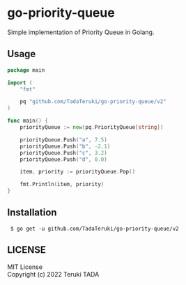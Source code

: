 # go-priority-queue
Simple implementation of Priority Queue in Golang.

## Usage

```go
package main

import (
	"fmt"

	pq "github.com/TadaTeruki/go-priority-queue/v2"
)

func main() {
	priorityQueue := new(pq.PriorityQueue[string])

	priorityQueue.Push("a", 7.5)
	priorityQueue.Push("b", -2.1)
	priorityQueue.Push("c", 3.2)
	priorityQueue.Push("d", 0.0)

	item, priority := priorityQueue.Pop()

	fmt.Println(item, priority)
}

```

## Installation

```
 $ go get -u github.com/TadaTeruki/go-priority-queue/v2
```

## LICENSE

MIT License<br>
Copyright (c) 2022 Teruki TADA

